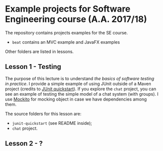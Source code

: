 # Example projects for Software Engineering course (A.A. 2017/18)

The repository contains projects examples for the SE course.

 + ```beat``` contains an MVC example and JavaFX examples

Other folders are listed in lessons.

## Lesson 1 - Testing

The purpose of this lecture is to understand _the basics of software testing in
practice_. I provide a simple example of using JUnit outside of a Maven project
(credits to [JUnit
quickstart](https://github.com/junit-team/junit4/wiki/getting-started)). If you
explore the `chat` project, you can see an example of testing the simple model
of a chat system (with groups). I use [Mockito](http://site.mockito.org/) for
mocking object in case we have dependencies among them.

The source folders for this lesson are:

 + `junit-quickstart` (see README inside);
 + `chat` project.

## Lesson 2 - ?
